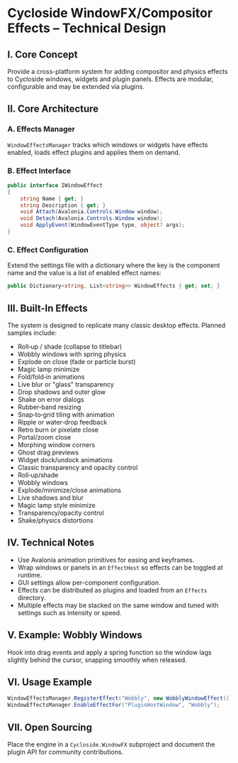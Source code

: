 # Cycloside WindowFX/Compositor Effects – Technical Design

## I. Core Concept
Provide a cross-platform system for adding compositor and physics effects to Cycloside windows, widgets and plugin panels. Effects are modular, configurable and may be extended via plugins.

## II. Core Architecture
### A. Effects Manager
`WindowEffectsManager` tracks which windows or widgets have effects enabled, loads effect plugins and applies them on demand.

### B. Effect Interface
```csharp
public interface IWindowEffect
{
    string Name { get; }
    string Description { get; }
    void Attach(Avalonia.Controls.Window window);
    void Detach(Avalonia.Controls.Window window);
    void ApplyEvent(WindowEventType type, object? args);
}
```

### C. Effect Configuration
Extend the settings file with a dictionary where the key is the component name and the value is a list of enabled effect names:
```csharp
public Dictionary<string, List<string>> WindowEffects { get; set; }
```

## III. Built-In Effects
The system is designed to replicate many classic desktop effects. Planned samples include:
- Roll‑up / shade (collapse to titlebar)
- Wobbly windows with spring physics
- Explode on close (fade or particle burst)
- Magic lamp minimize
- Fold/fold‑in animations
- Live blur or "glass" transparency
- Drop shadows and outer glow
- Shake on error dialogs
- Rubber‑band resizing
- Snap‑to‑grid tiling with animation
- Ripple or water‑drop feedback
- Retro burn or pixelate close
- Portal/zoom close
- Morphing window corners
- Ghost drag previews
- Widget dock/undock animations
- Classic transparency and opacity control
- Roll‑up/shade
- Wobbly windows
- Explode/minimize/close animations
- Live shadows and blur
- Magic lamp style minimize
- Transparency/opacity control
- Shake/physics distortions

## IV. Technical Notes
- Use Avalonia animation primitives for easing and keyframes.
- Wrap windows or panels in an `EffectHost` so effects can be toggled at runtime.
- GUI settings allow per-component configuration.
- Effects can be distributed as plugins and loaded from an `Effects` directory.
- Multiple effects may be stacked on the same window and tuned with settings such as intensity or speed.

## V. Example: Wobbly Windows
Hook into drag events and apply a spring function so the window lags slightly behind the cursor, snapping smoothly when released.

## VI. Usage Example
```csharp
WindowEffectsManager.RegisterEffect("Wobbly", new WobblyWindowEffect());
WindowEffectsManager.EnableEffectFor("PluginHostWindow", "Wobbly");
```

## VII. Open Sourcing
Place the engine in a `Cycloside.WindowFX` subproject and document the plugin API for community contributions.
